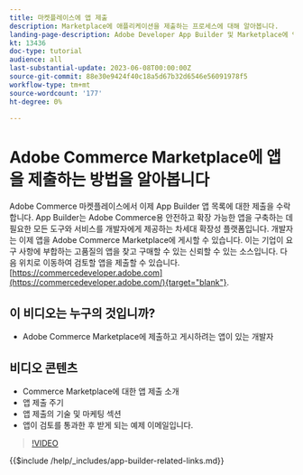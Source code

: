 ```yaml
---
title: 마켓플레이스에 앱 제출
description: Marketplace에 애플리케이션을 제출하는 프로세스에 대해 알아봅니다.
landing-page-description: Adobe Developer App Builder 및 Marketplace에 앱을 제출하는 방법에 대해 알아봅니다.
kt: 13436
doc-type: tutorial
audience: all
last-substantial-update: 2023-06-08T00:00:00Z
source-git-commit: 88e30e9424f40c18a5d67b32d6546e56091978f5
workflow-type: tm+mt
source-wordcount: '177'
ht-degree: 0%

---
```


# Adobe Commerce Marketplace에 앱을 제출하는 방법을 알아봅니다

Adobe Commerce 마켓플레이스에서 이제 App Builder 앱 목록에 대한 제출을 수락합니다. App Builder는 Adobe Commerce용 안전하고 확장 가능한 앱을 구축하는 데 필요한 모든 도구와 서비스를 개발자에게 제공하는 차세대 확장성 플랫폼입니다. 개발자는 이제 앱을 Adobe Commerce Marketplace에 게시할 수 있습니다. 이는 기업이 요구 사항에 부합하는 고품질의 앱을 찾고 구매할 수 있는 신뢰할 수 있는 소스입니다. 다음 위치로 이동하여 검토할 앱을 제출할 수 있습니다. [https://commercedeveloper.adobe.com](https://commercedeveloper.adobe.com/){target="blank"}.

## 이 비디오는 누구의 것입니까?

* Adobe Commerce Marketplace에 제출하고 게시하려는 앱이 있는 개발자

## 비디오 콘텐츠

* Commerce Marketplace에 대한 앱 제출 소개
* 앱 제출 주기
* 앱 제출의 기술 및 마케팅 섹션
* 앱이 검토를 통과한 후 받게 되는 예제 이메일입니다.

>[!VIDEO](https://video.tv.adobe.com/v/3420313)

{{$include /help/_includes/app-builder-related-links.md}}
